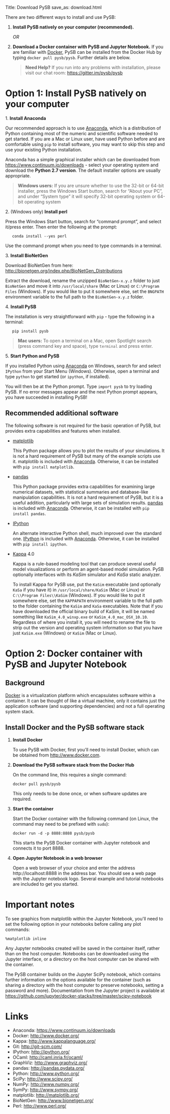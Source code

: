 Title: Download PySB
save_as: download.html

There are two different ways to install and use PySB:

1. **Install PySB natively on your computer (recommended).**

   *OR*

2. **Download a Docker container with PySB and Jupyter Notebook.** If you
   are familiar with [Docker](#links), PySB can be installed from the Docker
   Hub by typing `docker pull pysb/pysb`. Further details are
   below.


    > **Need Help?**
    > If you run into any problems with installation, please visit our chat 
    > room:
    > <https://gitter.im/pysb/pysb>

# Option 1: Install PySB natively on your computer

1\. **Install Anaconda**
  
   Our recommended approach is to use [Anaconda](#links), which is a 
   distribution of
   Python containing most of the numeric and scientific software needed to
   get started. If you are a Mac or Linux user, have used Python before and
   are comfortable using ``pip`` to install software, you may want to skip
   this step and use your existing Python installation.
   
   Anaconda has a simple graphical installer which can be downloaded from
   <https://www.continuum.io/downloads> - select your operating system
   and download the **Python 2.7 version**. The default installer options
   are usually appropriate.

   > **Windows users:** If you are unsure whether to use the 32-bit or
   > 64-bit installer, press the Windows Start button, search for “About
   > your PC”, and under “System type” it will specify 32-bit operating
   > system or 64-bit operating system

2\. (Windows only) **Install perl**

   Press the Windows Start button, search for “command prompt”, and select
   it/press enter. Then enter the following at the prompt:

       conda install --yes perl

   Use the command prompt when you need to type commands in a terminal.

3\. **Install BioNetGen**

   Download BioNetGen from here:
   <http://bionetgen.org/index.php/BioNetGen_Distributions>

   Extract the download, rename the unzipped ``BioNetGen-x.y.z`` folder
   to just ``BioNetGen`` and move it into ``/usr/local/share`` (Mac or
   Linux) or ``C:\Program Files`` (Windows). If you would like to put it
   somewhere else, set the ``BNGPATH`` environment variable to the full
   path to the ``BioNetGen-x.y.z`` folder.

4\. **Install PySB**

   The installation is very straightforward with ``pip`` - type the
   following in a terminal:

       pip install pysb

   > **Mac users:** To open a terminal on a Mac, open Spotlight search
   > (press command key and space), type ``terminal`` and press enter.

5\. **Start Python and PySB**

   If you installed Python using [Anaconda](#links) on Windows, search for and 
   select
   ``IPython`` from your Start Menu (Windows). Otherwise, open a terminal
   and type ``python`` to get started (or ``ipython``, if installed).

   You will then be at the Python prompt. Type ``import pysb`` to try
   loading PySB. If no error messages appear and the next Python prompt
   appears, you have succeeded in installing PySB!

## Recommended additional software

The following software is not required for the basic operation of PySB, but
provides extra capabilities and features when installed.

* [matplotlib](#links)

  This Python package allows you to plot the results of your simulations. It
  is not a hard requirement of PySB but many of the example scripts use it.
  matplotlib is included with [Anaconda](#links). Otherwise, it can be 
  installed
  with `pip install matplotlib`.

* [pandas](#links)

  This Python package provides extra capabilities for examining large
  numerical datasets, with statistical summaries and database-like
  manipulation capabilities. It is not a hard requirement of PySB, but it is a
  useful addition, particularly with large sets of simulation results.
  [pandas](#links) is included with [Anaconda](#links). Otherwise, it can be installed with
  `pip install pandas`.

* [IPython](#links)

  An alternate interactive Python shell, much improved over the standard one.
  [IPython](#links) is included with [Anaconda](#links). Otherwise, it can be installed
  with `pip install ipython`.

* [Kappa](#links) 4.0

  Kappa is a rule-based modeling tool that can produce several useful model
  visualizations or perform an agent-based model simulation. PySB optionally
  interfaces with its *KaSim* simulator and *KaSa* static analyzer.

  To install Kappa for PySB use, put the ``KaSim`` executable (and optionally
  ``KaSa`` if you have it) in ``/usr/local/share/KaSim`` (Mac or Linux) or
  ``C:\\Program Files\\KaSim`` (Windows). If you would like to put it somewhere
  else, set the ``KAPPAPATH`` environment variable to the full path to the
  folder containing the ``KaSim`` and ``KaSa`` executables. Note that if you
  have downloaded the official binary build of KaSim, it will be named something
  like ``KaSim_4.0_winxp.exe`` or ``KaSim_4.0_mac_OSX_10.10``. Regardless of
  where you install it, you will need to rename the file to strip out the
  version and operating system information so that you have just ``KaSim.exe``
  (Windows) or ``KaSim`` (Mac or Linux).

# Option 2: Docker container with PySB and Jupyter Notebook

## Background

[Docker](#links) is a virtualization platform which encapsulates software 
within a
container. It can be thought of like a virtual machine, only it contains
just the application software (and supporting dependencies) and not a full
operating system stack.

## Install Docker and the PySB software stack

1. **Install Docker**

   To use PySB with Docker, first you'll need to install Docker, which can be
   obtained from <http://www.docker.com>.

2. **Download the PySB software stack from the Docker Hub**

   On the command line, this requires a single command:

       docker pull pysb/pysb

   This only needs to be done once, or when software updates are required.

3. **Start the container**

   Start the Docker container with the following command (on Linux, the command
   may need to be prefixed with ``sudo``):

       docker run -d -p 8888:8888 pysb/pysb

   This starts the PySB Docker container with Jupyter notebook and connects it
   to port 8888.

4. **Open Jupyter Notebook in a web browser**

   Open a web browser of your choice and enter the address
   http://localhost:8888 in the address bar. You should see a web page with the
   Jupyter notebook logo. Several example and tutorial notebooks are included
   to get you started.

# Important notes

To see graphics from matplotlib within the Jupyter Notebook, you'll need to
set the following option in your notebooks before calling any plot commands:

    %matplotlib inline

Any Jupyter notebooks created will be saved in the container itself, rather
than on the host computer. Notebooks can be downloaded using the Jupyter
interface, or a directory on the host computer can be shared with the
container.

The PySB container builds on the Jupyter SciPy notebook, which contains
further information on the options available for the container (such
as sharing a directory with the host computer to preserve notebooks,
setting a password and more). Documentation from the Jupyter project is
available at
<https://github.com/jupyter/docker-stacks/tree/master/scipy-notebook>

# <a name="links">Links</a>

* Anaconda: <https://www.continuum.io/downloads>
* Docker: <http://www.docker.org/>
* Kappa: <http://www.kappalanguage.org/>
* Git: <http://git-scm.com/>
* IPython: <http://ipython.org/>
* OCaml: <http://caml.inria.fr/ocaml/>
* GraphViz: <http://www.graphviz.org/>
* pandas: <http://pandas.pydata.org/>
* Python: <http://www.python.org/>
* SciPy: <http://www.scipy.org/>
* NumPy: <http://www.numpy.org/>
* SymPy: <http://www.sympy.org/>
* matplotlib: <http://matplotlib.org/>
* BioNetGen: <http://www.bionetgen.org/>
* Perl: <http://www.perl.org/>
